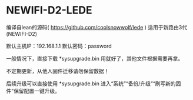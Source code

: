 # NEWIFI-D2-LEDE
编译自lean的源码( https://github.com/coolsnowwolf/lede )
适用于新路由3代(NEWIFI-D2)

默认主机IP：192.168.1.1
默认密码：password

一般情况下，直接下载 \*sysupgrade.bin 用就好了，其他文件根据需要再拿。

不定期更新，从他人固件迁移请勿保留数据！

后续升级可以直接使用 \*sysupgrade.bin 进入“系统”“备份/升级”“刷写新的固件”保留配置一键升级。
